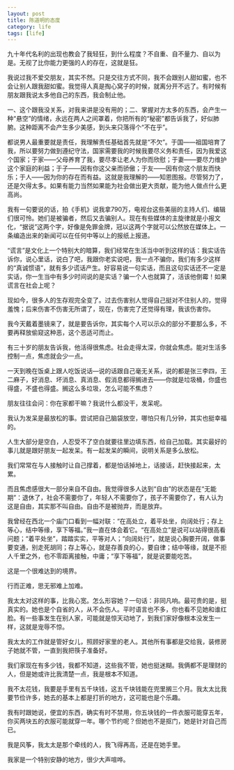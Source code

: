 ```yaml
---
layout: post
title: 陈道明的态度
category: life
tags: [life]
---
```

九十年代名利的出现也教会了我轻狂，到什么程度？不自重、自不量力、自以为是。无视了比你能力更强的人的存在，这就是狂。

我说过我不爱交朋友，其实不然。只是交往方式不同，我不会跟别人甜如蜜，也不会让别人跟我甜如蜜。我觉得人真是掏心窝子的时候，就离分开不远了。有时候有朋友跟我说太多他自己的东西，我会制止他。

一、这个跟我没关系，对我来讲是没有用的；二、掌握对方太多的东西，会产生一种“悬空”的情绪，永远在两人之间罩着，你把所有的“秘密”都告诉我了，好似肺腑。这种距离不会产生多少美感，到头来只落得个“不在乎”。


都说男人最重要就是责任，我理解责任基础首先就是“不欠”。于国——祖国培育了我，所以要努力做到遵纪守法，国家需要我的时候我要尽义务和责任，因为我爱这个国家；于家——父母养育了我，要尽孝让老人为你而欣慰；于妻——要尽力维护这个家庭的利益；于子——因有你这父亲而骄傲；于友——因有你这个朋友而快乐；于人——因为你的存在而有益。这就是我理解的——知恩图报。尽管努力了，还是欠得太多。如果有能力当然如果能为社会做出更大贡献，能为他人做点什么更高尚。


我有一句要说的话，拍《手机》说我拿790万，电视台这些美丽的主持人们、编辑们很可怜。她们是被骗者，然后又去骗别人。现在有些媒体的主旋律就是小报文化，“据说”这两个字，好像是免罪金牌，冠以这两个字就可以公然放在媒体上。一条编造出来的新闻可以在任何中等以上的报纸上报道。

“谎言”是文化上一个特别大的暗算，我们经常在生活当中听到这样的话：我实话告诉你，说心里话，说白了吧，我跟你老实说吧，我一点不骗你，我们有多少这样的“真诚惯语”，就有多少谎话产生。好容易说一句实话，而且这句实话还不一定是实话，你一生当中有多少时间说的是实话？骗一个人也就算了，活该他倒霉！如果谎言在社会上呢？

现如今，很多人的生存观完全变了。过去伤害别人觉得自己挺对不住别人的，觉得羞愧；后来伤害不伤害无所谓了，现在，伤害完了还觉得有理，我该伤害你。

我今天戴着墨镜来了，就是要告诉你，其实每个人可以示众的部分不要那么多，不要再释放偷窥这种恶，这个恶适可而止。

有三十岁的朋友告诉我，他活得很焦虑。社会走得太深，你就会焦虑。能对生活多控制一点，焦虑就会少一点。

一天到晚在饭桌上跟人吃饭说话—说的话跟自己毫无关系，说的都是张三李四，王二麻子，好消息、坏消息、真消息、假消息都得搁进去——你就是垃圾桶，你盛也得盛，不盛也得盛。搁这么多垃圾，怎么可能不焦虑？

朋友往往会问：你在家都干嘛？我说什么都没干，发呆呢。

我认为发呆是最放松的事。尝试把自己脑袋放空，哪怕只有几分钟，其实也挺幸福的。

人生大部分是空白，人忍受不了空白就要往里边填东西，给自己加载。其实最好的事儿就是跟好朋友一起发呆。有一起发呆的瞬间，说明关系是多么放松。

我们常常在与人接触时让自己撑着，都是怕话掉地上，话接话，赶快接起来，太累。

而且焦虑感很大一部分来自不自由。我觉得很多人达到“自由”的状态是在“无能期”：退休了，社会不需要你了，年轻人不需要你了，孩子不需要你了，有人认为这是自由，其实那不叫自由。自由不是被抛弃，而是放弃。

我曾经在西北一个庙门口看到一幅对联：“在高处立，着平处坐，向阔处行；存上等心，结中等缘，享下等福。”我一直在体会着它。“在高处立”是说可以站得很高看问题；“着平处坐”，踏踏实实，平等对人；“向阔处行”，就是说心胸要开阔，做事要变通，别走死胡同；存上等心，就是存善良的心，要自律；结中等缘，就是不拒人千里之外，也不零距离接触，中庸；“享下等福”，就是说要能吃苦。

这是一个很难达到的境界。

行而正难，思无邪难上加难。


我太太对这样的事，比我心宽。怎么形容她？一句话：非同凡响。最可贵的是，挺真实的。她也是个自省的人，从不会伤人。平时语言也不多，你也看不见她和谁红脸。有一些事发生在别人家，可能就是惊天动地了，到我们家好像根本没发生一样，这就是宠辱不惊。

我太太的工作就是管好女儿，照顾好家里的老人。其他所有事都是交给我，装修房子她就不管，一直到我把筷子准备好。

我们家现在有多少钱，我都不知道，这些我不管，她也挺迷糊。我俩都不是理财的人，但是她或许比我清楚一点，我是根本不知道。

我不太花钱，我要是手里有五千块钱，这五千块钱能在兜里搁三个月。我太太比我要节俭许多，她去的基本上都是打折的地方，这可能也是个乐趣。

我有时跟她说，便宜的东西，确实有时不禁用，你五块钱的一件衣服可能穿五年，你买两块五的衣服可能就穿一年。哪个节约呢？但她也不是抠门，她是针对自己而已。

我是风筝，我太太是那个牵线的人，我飞得再高，还是在她手里。

我家是一个特别安静的地方，很少大声喧哗。
